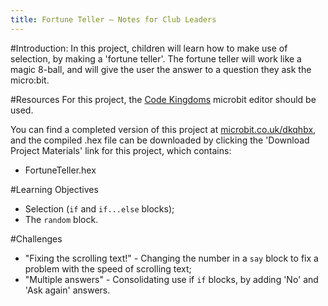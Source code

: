 ```yaml
---
title: Fortune Teller — Notes for Club Leaders
---
```


#Introduction:
In this project, children will learn how to make use of selection, by making a 'fortune teller'. The fortune teller will work like a magic 8-ball, and will give the user the answer to a question they ask the micro:bit.

#Resources
For this project, the [Code Kingdoms](http://jumpto.cc/mb-new) microbit editor should be used.

You can find a completed version of this project at [microbit.co.uk/dkqhbx](https://www.microbit.co.uk/dkqhbx), and the compiled .hex file can be downloaded by clicking the 'Download Project Materials' link for this project, which contains:

+ FortuneTeller.hex

#Learning Objectives
+ Selection (`if` and `if...else` blocks);
+ The `random` block.

#Challenges
+ "Fixing the scrolling text!" - Changing the number in a `say` block to fix a problem with the speed of scrolling text;
+ "Multiple answers" - Consolidating use if `if` blocks, by adding 'No' and 'Ask again' answers.